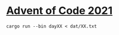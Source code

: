 [Advent of Code 2021](https://adventofcode.com/2021)
====================================================

`cargo run --bin dayXX < dat/XX.txt`

